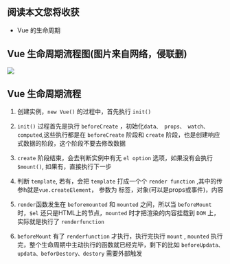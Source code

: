
## 阅读本文您将收获
* Vue 的生命周期

## Vue 生命周期流程图(图片来自网络，侵联删)

![](../images/vue-life-cycle.jpeg)

## Vue 生命周期流程
1. 创建实例，`new Vue()` 的过程中，首先执行 `init()`

2. `init()` 过程首先是执行 `beforeCreate` ，初始化`data、 props、 watch、computed`,这些执行都是在 `beforeCreate` 阶段和 `create` 阶段，也是创建响应式数据的阶段，这个阶段不要去修改数据

3. `create` 阶段结束，会去判断实例中有无 `el option` 选项，如果没有会执行 `$mount()`, 如果有，直接执行下一步

4. 判断 `template`, 若有，会把 `template` 打成一个个 `render function` ,其中的传参h就是`vue.createElement`， 参数为 标签，对象(可以是props或事件)，内容

5. `render`函数发生在 `beforemounted` 和 `mounted` 之间，所以当 `beforeMount` 时，`$el` 还只是HTML上的节点，`mounted` 时才把渲染的内容挂载到 `DOM` 上，实际就是执行了 `renderfunction`

6. `beforeMount` 有了 `renderfunction` 才执行，执行完执行 `mount` , `mounted` 执行完，整个生命周期中主动执行的函数就已经完毕，剩下的比如 `beforeUpdata、updata、beforDestory、destory` 需要外部触发